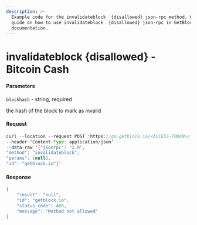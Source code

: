 ```yaml
---
description: >-
  Example code for the invalidateblock  {disallowed} json-rpc method. Сomplete
  guide on how to use invalidateblock  {disallowed} json-rpc in GetBlock.io Web3
  documentation.
---
```


# invalidateblock {disallowed} - Bitcoin Cash

#### Parameters

`blockhash` - string, required

the hash of the block to mark as invalid

#### Request

```java
curl --location --request POST 'https://go.getblock.io/<ACCESS-TOKEN>/' 
--header 'Content-Type: application/json' 
--data-raw '{"jsonrpc": "2.0",
"method": "invalidateblock",
"params": [null],
"id": "getblock.io"}'
```

#### Response

```java
{
    "result": "null",
    "id": "getblock.io",
    "status_code": 405,
    "message": "Method not allowed"
}
```
